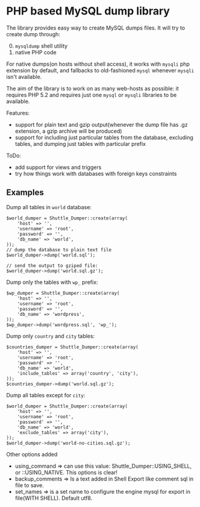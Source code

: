 PHP based MySQL dump library
=========

The library provides easy way to create MySQL dumps files. It will try to create dump through:

 0. `mysqldump` shell utility
 1. native PHP code

For native dumps(on hosts without shell access), it works with `mysqli` php extension by default, and fallbacks to old-fashioned `mysql` whenever `mysqli` isn't available.

The aim of the library is to work on as many web-hosts as possible: it requires PHP 5.2 and requires just one `mysql` or `mysqli` libraries to be available. 

Features:

 * support for plain text and gzip output(whenever the dump file has .gz extension, a gzip archive will be produced)
 * support for including just particular tables from the database, excluding tables, and dumping just tables with particular prefix

ToDo:
 
 * add support for views and triggers
 * try how things work with databases with foreign keys constraints

## Examples

Dump all tables in `world` database:

    $world_dumper = Shuttle_Dumper::create(array(
        'host' => '',
        'username' => 'root',
        'password' => '',
        'db_name' => 'world',
    ));
    // dump the database to plain text file
    $world_dumper->dump('world.sql');

    // send the output to gziped file:
    $world_dumper->dump('world.sql.gz');
    
Dump only the tables with `wp_` prefix:

    $wp_dumper = Shuttle_Dumper::create(array(
        'host' => '',
        'username' => 'root',
        'password' => '',
        'db_name' => 'wordpress',
    ));
    $wp_dumper->dump('wordpress.sql', 'wp_');

Dump only `country` and `city` tables:
    
    $countries_dumper = Shuttle_Dumper::create(array(
        'host' => '',
        'username' => 'root',
        'password' => '',
        'db_name' => 'world',
        'include_tables' => array('country', 'city'),
    ));
    $countries_dumper->dump('world.sql.gz');

Dump all tables except for `city`:

    $world_dumper = Shuttle_Dumper::create(array(
        'host' => '',
        'username' => 'root',
        'password' => '',
        'db_name' => 'world',
        'exclude_tables' => array('city'),
    ));
    $world_dumper->dump('world-no-cities.sql.gz');
    
Other options added

* using_command => can use this value: Shuttle_Dumper::USING_SHELL, or ::USING_NATIVE. This options is clear!
* backup_comments => Is a text added in Shell Export like comment sql in file to save.
* set_names => is a set name to configure the engine mysql for export in file(WITH SHELL). Default utf8.

